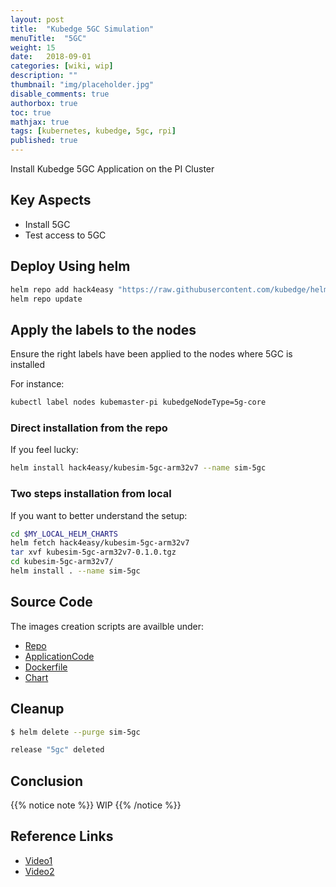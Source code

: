 ```yaml
---
layout: post
title:  "Kubedge 5GC Simulation"
menuTitle:  "5GC"
weight: 15
date:   2018-09-01
categories: [wiki, wip]
description: ""
thumbnail: "img/placeholder.jpg"
disable_comments: true
authorbox: true
toc: true
mathjax: true
tags: [kubernetes, kubedge, 5gc, rpi]
published: true
---
```


Install Kubedge 5GC Application on the PI Cluster

<!--more-->

## Key Aspects

- Install 5GC
- Test access to 5GC

## Deploy Using helm

```bash
helm repo add hack4easy "https://raw.githubusercontent.com/kubedge/helmrepos/arm32v7/hack4easy"
helm repo update
```

## Apply the labels to the nodes

Ensure the right labels have been applied to the nodes where 5GC is installed

For instance:

```bash
kubectl label nodes kubemaster-pi kubedgeNodeType=5g-core
```

### Direct installation from the repo

If you feel lucky:

```bash
helm install hack4easy/kubesim-5gc-arm32v7 --name sim-5gc
```

### Two steps installation from local

If you want to better understand the setup:

```bash
cd $MY_LOCAL_HELM_CHARTS
helm fetch hack4easy/kubesim-5gc-arm32v7
tar xvf kubesim-5gc-arm32v7-0.1.0.tgz
cd kubesim-5gc-arm32v7/
helm install . --name sim-5gc
```
## Source Code

The images creation scripts are availble under:

- [Repo](https://github.com/kubedge/kubesim_5gc)
- [ApplicationCode](https://github.com/kubedge/kubesim_5gc/tree/arm32v7/kubesim_5gc)
- [Dockerfile](https://github.com/kubedge/kubesim_5gc/tree/arm32v7/images/kubesim_5gc)
- [Chart](https://github.com/kubedge/kubesim_5gc/tree/arm32v7/charts/kubesim-5gc-arm32v7)

## Cleanup

```bash
$ helm delete --purge sim-5gc

release "5gc" deleted
```

## Conclusion

{{% notice note %}}
WIP
{{% /notice %}}

## Reference Links

- [Video1](https://youtu.be/ZyTLMnzehyU?t=1798)
- [Video2](https://www.youtube.com/watch?v=a7MX6ED2zVM)
